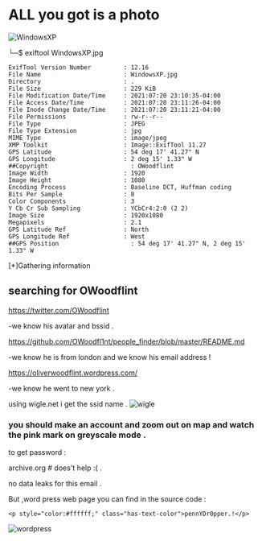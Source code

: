 # ALL you got is a photo 
![WindowsXP](https://user-images.githubusercontent.com/67979878/126432258-606ff245-a1db-4a14-9cca-237c66dd2807.jpg)

└─$ exiftool WindowsXP.jpg
```
ExifTool Version Number         : 12.16
File Name                       : WindowsXP.jpg
Directory                       : .
File Size                       : 229 KiB
File Modification Date/Time     : 2021:07:20 23:10:35-04:00
File Access Date/Time           : 2021:07:20 23:11:26-04:00
File Inode Change Date/Time     : 2021:07:20 23:11:21-04:00
File Permissions                : rw-r--r--
File Type                       : JPEG
File Type Extension             : jpg
MIME Type                       : image/jpeg
XMP Toolkit                     : Image::ExifTool 11.27
GPS Latitude                    : 54 deg 17' 41.27" N
GPS Longitude                   : 2 deg 15' 1.33" W
##Copyright                       : OWoodflint
Image Width                     : 1920
Image Height                    : 1080
Encoding Process                : Baseline DCT, Huffman coding
Bits Per Sample                 : 8
Color Components                : 3
Y Cb Cr Sub Sampling            : YCbCr4:2:0 (2 2)
Image Size                      : 1920x1080
Megapixels                      : 2.1
GPS Latitude Ref                : North
GPS Longitude Ref               : West
##GPS Position                    : 54 deg 17' 41.27" N, 2 deg 15' 1.33" W
```

[*]Gathering information

## searching for OWoodflint

https://twitter.com/OWoodflint

-we know his avatar and bssid .

https://github.com/OWoodfl1nt/people_finder/blob/master/README.md

-we know he is from london and we know his email address !

https://oliverwoodflint.wordpress.com/

-we know he went to new york .

using wigle.net i get the ssid name .
![wigle](https://user-images.githubusercontent.com/67979878/126432216-71258d55-576e-45ba-bf85-28ba41be3d34.png)

### you should make an account and zoom out on map and watch the pink mark on greyscale mode .



to get password :

archive.org # does't help :( .

no data leaks for this email .

But ,word press web page you can find in the source code :

` <p style="color:#ffffff;" class="has-text-color">pennYDr0pper.!</p> `


![wordpress](https://user-images.githubusercontent.com/67979878/126432248-5f94c334-298c-42bd-b90d-f909861eb1b2.png)




